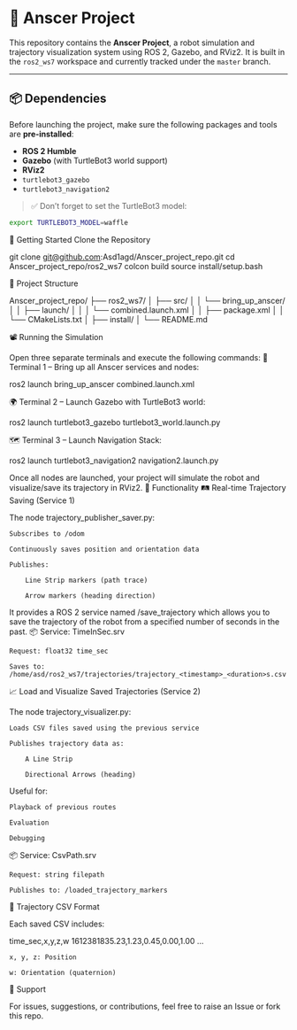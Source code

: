 # 🧠 Anscer Project

This repository contains the **Anscer Project**, a robot simulation and trajectory visualization system using ROS 2, Gazebo, and RViz2. It is built in the `ros2_ws7` workspace and currently tracked under the `master` branch.

---

## 📦 Dependencies

Before launching the project, make sure the following packages and tools are **pre-installed**:

- **ROS 2 Humble**
- **Gazebo** (with TurtleBot3 world support)
- **RViz2**
- `turtlebot3_gazebo`
- `turtlebot3_navigation2`

> ✅ Don’t forget to set the TurtleBot3 model:
```bash
export TURTLEBOT3_MODEL=waffle
```


🚀 Getting Started
Clone the Repository

git clone git@github.com:Asd1agd/Anscer_project_repo.git
cd Anscer_project_repo/ros2_ws7
colcon build
source install/setup.bash

🧩 Project Structure

Anscer_project_repo/
├── ros2_ws7/
│   ├── src/
│   │   └── bring_up_anscer/
│   │       ├── launch/
│   │       │   └── combined.launch.xml
│   │       ├── package.xml
│   │       └── CMakeLists.txt
│   ├── install/
│   └── README.md

📽️ Running the Simulation

Open three separate terminals and execute the following commands:
🧠 Terminal 1 – Bring up all Anscer services and nodes:

ros2 launch bring_up_anscer combined.launch.xml

🌍 Terminal 2 – Launch Gazebo with TurtleBot3 world:

ros2 launch turtlebot3_gazebo turtlebot3_world.launch.py

🗺️ Terminal 3 – Launch Navigation Stack:

ros2 launch turtlebot3_navigation2 navigation2.launch.py

Once all nodes are launched, your project will simulate the robot and visualize/save its trajectory in RViz2.
🧠 Functionality
🛤️ Real-time Trajectory Saving (Service 1)

The node trajectory_publisher_saver.py:

    Subscribes to /odom

    Continuously saves position and orientation data

    Publishes:

        Line Strip markers (path trace)

        Arrow markers (heading direction)

It provides a ROS 2 service named /save_trajectory which allows you to save the trajectory of the robot from a specified number of seconds in the past.
📦 Service: TimeInSec.srv

    Request: float32 time_sec

    Saves to:
    /home/asd/ros2_ws7/trajectories/trajectory_<timestamp>_<duration>s.csv

📈 Load and Visualize Saved Trajectories (Service 2)

The node trajectory_visualizer.py:

    Loads CSV files saved using the previous service

    Publishes trajectory data as:

        A Line Strip

        Directional Arrows (heading)

Useful for:

    Playback of previous routes

    Evaluation

    Debugging

📦 Service: CsvPath.srv

    Request: string filepath

    Publishes to: /loaded_trajectory_markers

📂 Trajectory CSV Format

Each saved CSV includes:

time_sec,x,y,z,w
1612381835.23,1.23,0.45,0.00,1.00
...

    x, y, z: Position

    w: Orientation (quaternion)

🙋 Support

For issues, suggestions, or contributions, feel free to raise an Issue or fork this repo.
